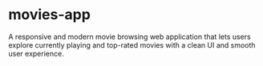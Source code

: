 # movies-app
A responsive and modern movie browsing web application that lets users explore currently playing and top-rated movies with a clean UI and smooth user experience.
